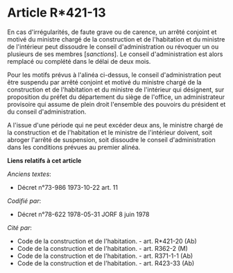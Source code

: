# Article R*421-13

En cas d'irrégularités, de faute grave ou de carence, un arrêté conjoint et motivé du ministre chargé de la construction et
de l'habitation et du ministre de l'intérieur peut dissoudre le conseil d'administration ou révoquer un ou plusieurs de ses
membres [*sanctions*]. Le conseil d'administration est alors remplacé ou complété dans le délai de deux mois.

Pour les motifs prévus à l'alinéa ci-dessus, le conseil d'administration peut être suspendu par arrêté conjoint et motivé du
ministre chargé de la construction et de l'habitation et du ministre de l'intérieur qui désignent, sur proposition du préfet
du département du siège de l'office, un administrateur provisoire qui assume de plein droit l'ensemble des pouvoirs du
président et du conseil d'administration.

A l'issue d'une période qui ne peut excéder deux ans, le ministre chargé de la construction et de l'habitation et le ministre
de l'intérieur doivent, soit abroger l'arrêté de suspension, soit dissoudre le conseil d'administration dans les conditions
prévues au premier alinéa.

**Liens relatifs à cet article**

_Anciens textes_:

  - Décret n°73-986 1973-10-22 art. 11

_Codifié par_:

  - Décret n°78-622 1978-05-31 JORF 8 juin 1978

_Cité par_:

  - Code de la construction et de l'habitation. - art. R*421-20 (Ab)
  - Code de la construction et de l'habitation. - art. R362-2 (M)
  - Code de la construction et de l'habitation. - art. R371-1-1 (Ab)
  - Code de la construction et de l'habitation. - art. R423-33 (Ab)
